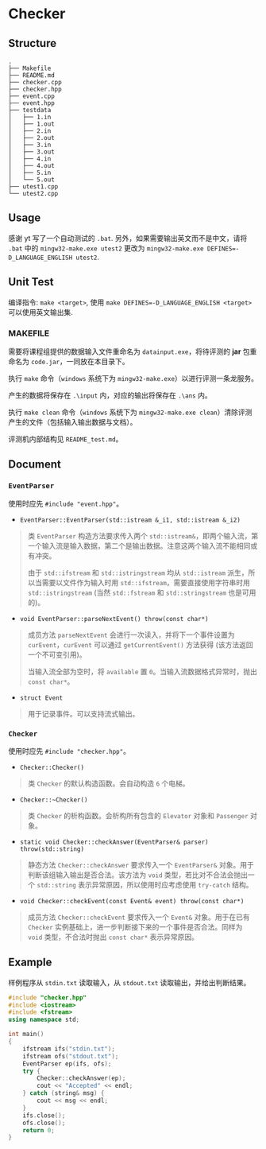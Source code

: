 # Checker

## Structure

```
.
├── Makefile
├── README.md
├── checker.cpp
├── checker.hpp
├── event.cpp
├── event.hpp
├── testdata
│   ├── 1.in
│   ├── 1.out
│   ├── 2.in
│   ├── 2.out
│   ├── 3.in
│   ├── 3.out
│   ├── 4.in
│   ├── 4.out
│   ├── 5.in
│   └── 5.out
├── utest1.cpp
└── utest2.cpp
```

## Usage

感谢 yt 写了一个自动测试的 `.bat`.
另外，如果需要输出英文而不是中文，请将 `.bat` 中的 `mingw32-make.exe utest2`
更改为 `mingw32-make.exe DEFINES=-D_LANGUAGE_ENGLISH utest2`.

## Unit Test

编译指令: `make <target>`, 使用 `make DEFINES=-D_LANGUAGE_ENGLISH <target>` 可以使用英文输出集.

### MAKEFILE

需要将课程组提供的数据输入文件重命名为 `datainput.exe`，将待评测的 **jar** 包重命名为 `code.jar`，一同放在本目录下。

执行 `make` 命令（`windows` 系统下为 `mingw32-make.exe`）以进行评测一条龙服务。

产生的数据将保存在 `.\input` 内，对应的输出将保存在 `.\ans` 内。

执行 `make clean` 命令（`windows` 系统下为 `mingw32-make.exe clean`）清除评测产生的文件（包括输入输出数据与文档）。

评测机内部结构见 `README_test.md`。

## Document

### `EventParser`

使用时应先 `#include "event.hpp"`。

- `EventParser::EventParser(std::istream &_i1, std::istream &_i2)`
> 类 `EventParser` 构造方法要求传入两个 `std::istream&`，即两个输入流，第一个输入流是输入数据，第二个是输出数据。注意这两个输入流不能相同或有冲突。
>
> 由于 `std::ifstream` 和 `std::istringstream` 均从 `std::istream` 派生，所以当需要以文件作为输入时用 `std::ifstream`，需要直接使用字符串时用 `std::istringstream` (当然 `std::fstream` 和 `std::stringstream` 也是可用的)。

- `void EventParser::parseNextEvent() throw(const char*)`
> 成员方法 `parseNextEvent` 会进行一次读入，并将下一个事件设置为 `curEvent`，`curEvent` 可以通过 `getCurrentEvent()` 方法获得 (该方法返回一个不可变引用)。
> 
> 当输入流全部为空时，将 `available` 置 `0`。当输入流数据格式异常时，抛出 `const char*`。

- `struct Event`
> 用于记录事件。可以支持流式输出。

### `Checker`

使用时应先 `#include "checker.hpp"`。

- `Checker::Checker()`
> 类 `Checker` 的默认构造函数。会自动构造 `6` 个电梯。

- `Checker::~Checker()`
> 类 `Checker` 的析构函数。会析构所有包含的 `Elevator` 对象和 `Passenger` 对象。

- `static void Checker::checkAnswer(EventParser& parser) throw(std::string)`
> 静态方法 `Checker::checkAnswer` 要求传入一个 `EventParser&` 对象。用于判断该组输入输出是否合法。该方法为 `void` 类型，若比对不合法会抛出一个 `std::string` 表示异常原因，所以使用时应考虑使用 `try-catch` 结构。

- `void Checker::checkEvent(const Event& event) throw(const char*)`
> 成员方法 `Checker::checkEvent` 要求传入一个 `Event&` 对象。用于在已有 `Checker` 实例基础上，进一步判断接下来的一个事件是否合法。同样为 `void` 类型，不合法时抛出 `const char*` 表示异常原因。

## Example

样例程序从 `stdin.txt` 读取输入，从 `stdout.txt` 读取输出，并给出判断结果。

```cpp
#include "checker.hpp"
#include <iostream>
#include <fstream>
using namespace std;

int main()
{
    ifstream ifs("stdin.txt");
    ifstream ofs("stdout.txt");
    EventParser ep(ifs, ofs);
    try {
        Checker::checkAnswer(ep);
        cout << "Accepted" << endl;
    } catch (string& msg) {
        cout << msg << endl;
    }
    ifs.close();
    ofs.close();
    return 0;
}
```
